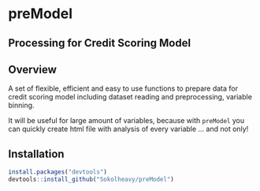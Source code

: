 # preModel

## Processing for Credit Scoring Model


## Overview
A set of flexible, efficient and easy to use functions to prepare data for credit scoring model including dataset reading and preprocessing, variable binning.

It will be useful for large amount of variables, because with ```preModel``` you can quickly create html file with analysis of every variable ... and not only!


## Installation
```R
install.packages("devtools")
devtools::install_github("Sokolheavy/preModel")
```
